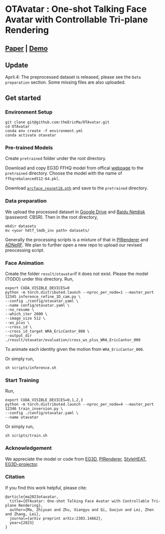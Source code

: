 # OTAvatar : One-shot Talking Face Avatar with Controllable Tri-plane Rendering
## [Paper](https://arxiv.org/abs/2303.14662)  |  [Demo](https://youtu.be/qpIoMYFr7Aw)

## Update

April.4: The preprocessed dataset is released, please see the `Data preparation` section. Some missing files are also uploaded.

## Get started
### Environment Setup
```
git clone git@github.com:theEricMa/OTAvatar.git
cd OTAvatar
conda env create -f environment.yml
conda activate otavatar
```

### Pre-trained Models

Create `pretrained` folder under the root directory. 

Download and copy EG3D FFHQ model from offical [webpage](https://catalog.ngc.nvidia.com/orgs/nvidia/teams/research/models/eg3d) to the `pretrained` directory. Choose the model with the name of `ffhqrebalanced512-64.pkl`.

Download [`arcface_resnet18.pth`](https://github.com/ronghuaiyang/arcface-pytorch) and save to the `pretrained` directory.

### Data preparation 
We upload the processed dataset in [Google Drive](https://drive.google.com/drive/folders/1yWaDvCHCWc7XUOm1q8ehtfe_o3VKbzK5?usp=sharing) and [Baidu Netdisk](https://pan.baidu.com/s/1R8j3pLqXsA4qRL7_eTrhQw?pwd=CBSR) (password: CBSR). Then in the root directory,

```
mkdir datasets
mv <your hdtf_lmdb_inv path> datasets/
```

Generally the processing scripts is a mixture of that in [PIRenderer](https://github.com/RenYurui/PIRender) and [ADNeRF](https://github.com/YudongGuo/AD-NeRF). We plan to further open a new repo to upload our revised preocessing script.

### Face Animation
Create the folder `result/otavatar`if it does not exist. Please the model (TODO) under this directory. Run,
```
export CUDA_VISIBLE_DEVICES=0
python -m torch.distributed.launch --nproc_per_node=1 --master_port 12345 inference_refine_1D_cam.py \
--config ./config/otavatar.yaml \
--name config/otavatar.yaml \
--no_resume \
--which_iter 2000 \
--image_size 512 \
--ws_plus \
--cross_id \
--cross_id_target WRA_EricCantor_000 \
--output_dir ./result/otavatar/evaluation/cross_ws_plus_WRA_EricCantor_000
```
To animate each identity given the motion from `WRA_EricCantor_000`.

Or simply run,
```
sh scripts/inference.sh
```

### Start Training
Run,
```
export CUDA_VISIBLE_DEVICES=0,1,2,3
python -m torch.distributed.launch --nproc_per_node=4 --master_port 12346 train_inversion.py \
--config ./config/otavatar.yaml \
--name otavatar
```

Or simply run,
```
sh scripts/train.sh
```

### Acknowledgement
We appreciate the model or code from [EG3D](https://github.com/NVlabs/eg3d), [PIRenderer](https://github.com/RenYurui/PIRender), [StyleHEAT](https://github.com/FeiiYin/StyleHEAT), [EG3D-projector](https://github.com/oneThousand1000/EG3D-projector).

### Citation
If you find this work helpful, please cite:
```
@article{ma2023otavatar,
  title={OTAvatar: One-shot Talking Face Avatar with Controllable Tri-plane Rendering},
  author={Ma, Zhiyuan and Zhu, Xiangyu and Qi, Guojun and Lei, Zhen and Zhang, Lei},
  journal={arXiv preprint arXiv:2303.14662},
  year={2023}
}
```

